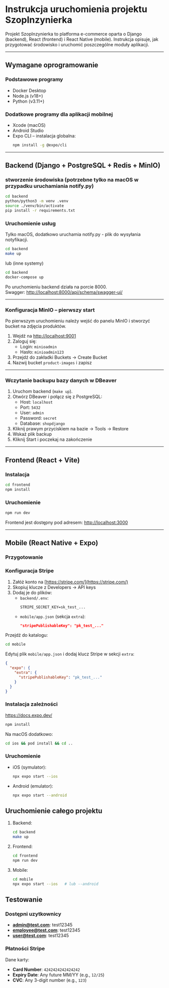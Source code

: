 # Instrukcja uruchomienia projektu SzopInzynierka

Projekt SzopInzynierka to platforma e-commerce oparta o Django (backend), React (frontend) i React Native (mobile).
Instrukcja opisuje, jak przygotować środowisko i uruchomić poszczególne moduły aplikacji.

---

## Wymagane oprogramowanie

### Podstawowe programy
- Docker Desktop 
- Node.js (v18+) 
- Python (v3.11+) 

### Dodatkowe programy dla aplikacji mobilnej
- Xcode (macOS)  
- Android Studio
- Expo CLI – instalacja globalna:  
  ```bash
  npm install -g @expo/cli
  ```

---

## Backend (Django + PostgreSQL + Redis + MinIO)
### stworzenie środowiska (potrzebne tylko na macOS w przypadku uruchamiania notify.py)
```bash
cd backend
python/python3 -m venv .venv
source ./venv/bin/activate
pip install -r requirements.txt
```
### Uruchomienie usług
Tylko macOS, dodatkowo uruchamia notify.py - plik do wysyłania notyfikacji.
```bash
cd backend
make up
```
lub (inne systemy)
```bash
cd backend
docker-compose up
```

Po uruchomieniu backend działa na porcie 8000.  
Swagger: [http://localhost:8000/api/schema/swagger-ui/](http://localhost:8000/api/schema/swagger-ui/)

---

### Konfiguracja MinIO – pierwszy start

Po pierwszym uruchomieniu należy wejść do panelu MinIO i stworzyć bucket na zdjęcia produktów.

1. Wejdź na [http://localhost:9001](http://localhost:9001)  
2. Zaloguj się:  
   - Login: `minioadmin`  
   - Hasło: `minioadmin123`  
3. Przejdź do zakładki Buckets → Create Bucket  
4. Nazwij bucket `product-images` i zapisz

---

### Wczytanie backupu bazy danych w DBeaver

1. Uruchom backend (`make up`).  
2. Otwórz DBeaver i połącz się z PostgreSQL:  
   - Host: `localhost`  
   - Port: `5432`  
   - User: `admin`  
   - Password: `secret`
   - Database: `shopdjango`
3. Kliknij prawym przyciskiem na bazie → Tools → Restore  
4. Wskaż plik backup
5. Kliknij Start i poczekaj na zakończenie

---

## Frontend (React + Vite)

### Instalacja
```bash
cd frontend
npm install
```

### Uruchomienie
```bash
npm run dev
```

Frontend jest dostępny pod adresem: [http://localhost:3000](http://localhost:3000)

---

## Mobile (React Native + Expo)

### Przygotowanie



### Konfiguracja Stripe

1. Załóż konto na [https://stripe.com/](https://stripe.com/)  
2. Skopiuj klucze z Developers → API keys  
3. Dodaj je do plików:
   - `backend/.env`:
     ```env
     STRIPE_SECRET_KEY=sk_test_...
     ```
   - `mobile/app.json` (sekcja `extra`):
     ```json
     "stripePublishableKey": "pk_test_..."
     ```

Przejdź do katalogu:
```bash
cd mobile
```

Edytuj plik `mobile/app.json` i dodaj klucz Stripe w sekcji `extra`:  
```json
{
  "expo": {
    "extra": {
      "stripePublishableKey": "pk_test_..."
    }
  }
}
```

### Instalacja zależności
https://docs.expo.dev/
```bash
npm install
```

Na macOS dodatkowo:
```bash
cd ios && pod install && cd ..
```

### Uruchomienie
- iOS (symulator):
  ```bash
  npx expo start --ios
  ```
- Android (emulator):
  ```bash
  npx expo start --android
  ```


## Uruchomienie całego projektu

1. Backend:
   ```bash
   cd backend
   make up
   ```
2. Frontend:
   ```bash
   cd frontend
   npm run dev
   ```
3. Mobile:
   ```bash
   cd mobile
   npx expo start --ios   # lub --android
   ```


## Testowanie

### Dostępni uzytkownicy

- **admin@test.com**: test12345
- **employee@test.com**: test12345
- **user@test.com**: test12345


### Płatności Stripe
Dane karty:

- **Card Number**: `4242424242424242`
- **Expiry Date**: Any future MM/YY (e.g., `12/25`)
- **CVC**: Any 3-digit number (e.g., `123`)
